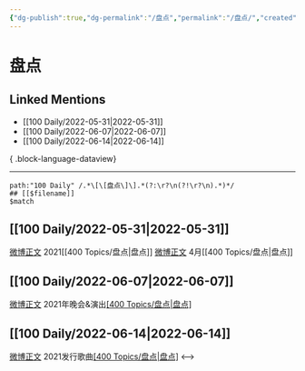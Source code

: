 ```yaml
---
{"dg-publish":true,"dg-permalink":"/盘点","permalink":"/盘点/","created":"2022-12-04T21:48:44.000+08:00","updated":"2023-08-24T19:55:02.667+08:00"}
---
```


# 盘点

## Linked Mentions
- [[100 Daily/2022-05-31\|2022-05-31]]
- [[100 Daily/2022-06-07\|2022-06-07]]
- [[100 Daily/2022-06-14\|2022-06-14]]

{ .block-language-dataview}

---

```expander
path:"100 Daily" /.*\[\[盘点\]\].*(?:\r?\n(?!\r?\n).*)*/
## [[$filename]]
$match
```
## [[100 Daily/2022-05-31\|2022-05-31]]
[微博正文](https://m.weibo.cn/6466290670/4775184786000532) 2021[[400 Topics/盘点\|盘点]]
[微博正文](https://m.weibo.cn/6466290670/4775244718145713) 4月[[400 Topics/盘点\|盘点]]
## [[100 Daily/2022-06-07\|2022-06-07]]
[微博正文](https://weibo.com/detail/4777853222394670) 2021年晚会&演出[[400 Topics/盘点\|盘点]](星轨)

## [[100 Daily/2022-06-14\|2022-06-14]]
[微博正文](https://m.weibo.cn/6466290670/4780346002113607) 2021发行歌曲[[400 Topics/盘点\|盘点]](星轨)
<-->